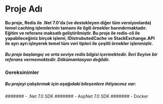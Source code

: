 # Proje Adı
#### Bu proje, Redis ile .Net 7.0'da (ve destekleyen diğer tüm versiyonlarda) temel caching işlemlerinin tamamı ile ilgili örnekler barındırmaktadır. Eğitim ve referans maksatlı geliştirilmiştir. Bu proje ile redis-cli ile yapabileceğiniz birçok işlemi, IDistrubutedCache ve StackExchange.API ile ayrı ayrı işleyerek temel tüm veri tipleri ile çeşitli örnekler işlenmiştir. 

##### Bu proje başlangıç ve orta seviye redis bilgisi içermektedir. İleri Seyive bir referans vermemektedir. Dökümantasyon değildir.

### Gereksinimler

##### Bu projeyi çalıştırmak için aşağıdaki  bileşenlere ihtiyacınız var:
####### - .Net 7.0 SDK
####### -  AspNet 7.0 SDK
####### -  Docker




